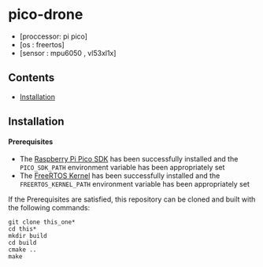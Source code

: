 # pico-drone 

- [proccessor: pi pico] 
- [os : freertos]
- [sensor : mpu6050 , vl53xl1x]


## Contents

- [Installation](#installation)

## Installation

#### Prerequisites

- The [Raspberry Pi Pico SDK](https://github.com/raspberrypi/pico-sdk) has
been successfully installed and the `PICO_SDK_PATH` environment variable has
been appropriately set
- The [FreeRTOS Kernel](https://github.com/FreeRTOS/FreeRTOS-Kernel) has been
successfully installed and the `FREERTOS_KERNEL_PATH` environment variable has
been appropriately set

If the Prerequisites are satisfied, this repository can be cloned and built
with the following commands:

```
git clone this_one*
cd this*
mkdir build
cd build
cmake ..
make
```

